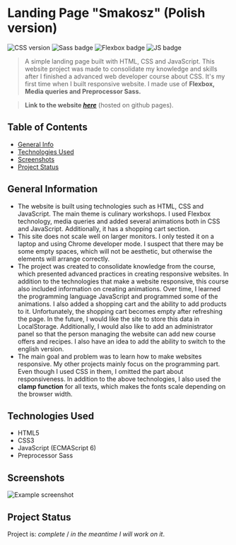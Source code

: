 # Landing Page "Smakosz" (Polish version)
![CSS version](https://img.shields.io/badge/CSS-3-green) ![Sass badge](https://img.shields.io/badge/Preprocessor-SASS-brown)
![Flexbox badge](https://img.shields.io/badge/Flex-box-white) ![JS badge](https://img.shields.io/badge/JavaScript-ES6-gold)
> A simple landing page built with HTML, CSS and JavaScript. This website project was made to consolidate my knowledge and skills after I finished a advanced web developer course about CSS. It's my first time when I built responsive website. I made use of **Flexbox, Media queries and Preprocessor Sass.**

> **Link to the website [_here_](https://dawidbrudny.github.io/project---website-smakosz-/)** (hosted on github pages).

## Table of Contents
* [General Info](#general-information)
* [Technologies Used](#technologies-used)
* [Screenshots](#screenshots)
* [Project Status](#project-status)


## General Information
- The website is built using technologies such as HTML, CSS and JavaScript. The main theme is culinary workshops. I used Flexbox technology, media queries and added several animations both in CSS and JavaScript. Additionally, it has a shopping cart section.
- This site does not scale well on larger monitors. I only tested it on a laptop and using Chrome developer mode. I suspect that there may be some empty spaces, which will not be aesthetic, but otherwise the elements will arrange correctly.
- The project was created to consolidate knowledge from the course, which presented advanced practices in creating responsive websites. In addition to the technologies that make a website responsive, this course also included information on creating animations.
Over time, I learned the programming language JavaScript and programmed some of the animations. I also added a shopping cart and the ability to add products to it. Unfortunately, the shopping cart becomes empty after refreshing the page. In the future, I would like the site to store this data in LocalStorage. Additionally, I would also like to add an administrator panel so that the person managing the website can add new course offers and recipes. I also have an idea to add the ability to switch to the english version.
- The main goal and problem was to learn how to make websites responsive. My other projects mainly focus on the programming part. Even though I used CSS in them, I omitted the part about responsiveness. In addition to the above technologies, I also used the **clamp function** for all texts, which makes the fonts scale depending on the browser width.


## Technologies Used
- HTML5
- CSS3
- JavaScript (ECMAScript 6)
- Preprocessor Sass


## Screenshots
![Example screenshot](./img/website-smakosz-1.png)

## Project Status
Project is: _complete_ / _in the meantime I will work on it_.

